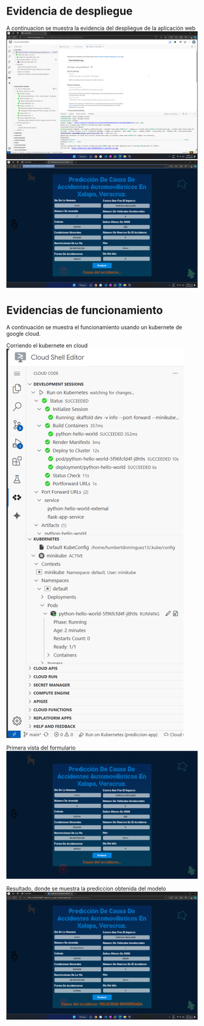 # Evidencia de despliegue
A continuacion se muestra la evidencia del despliegue de la aplicación web
![deploy_config](./img/deploy_config.png)
![deploy](./img/deploy_evidence.png)

# Evidencias de funcionamiento
A continuación se muestra el funcionamiento usando un kubernete de google cloud.

Corriendo el kubernete en cloud
![Cloud](./img/kubernete_info.png)

Primera vista del formulario
![formulario](./img/form.png)

Resultado, donde se muestra la prediccion obtenida del modelo
![resultado](./img/image.png)